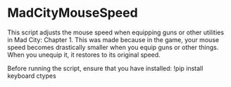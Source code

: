 # MadCityMouseSpeed
This script adjusts the mouse speed when equipping guns or other utilities in Mad City: Chapter 1.
This was made because in the game, your mouse speed becomes drastically smaller when you equip guns or other things.
When you unequip it, it restores to its original speed.

Before running the script, ensure that you have installed:
!pip install keyboard ctypes

